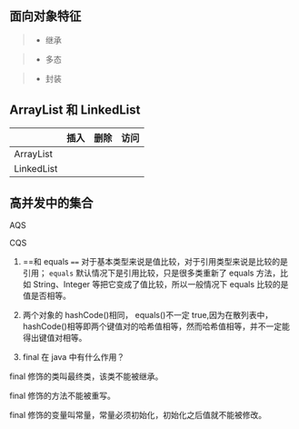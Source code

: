 ## 面向对象特征

> - 继承

> - 多态

> - 封装

## ArrayList 和 LinkedList

|            | 插入 | 删除 | 访问 |
| ---------- | ---- | ---- | ---- |
| ArrayList  |      |      |      |
| LinkedList |      |      |      |

## 高并发中的集合

AQS

CQS

1. ==和 equals
   `==` 对于基本类型来说是值比较，对于引用类型来说是比较的是引用；
   `equals` 默认情况下是引用比较，只是很多类重新了 equals 方法，比如 String、Integer 等把它变成了值比较，所以一般情况下 equals 比较的是值是否相等。

1. 两个对象的 hashCode()相同， equals()不一定 true,因为在散列表中，hashCode()相等即两个键值对的哈希值相等，然而哈希值相等，并不一定能得出键值对相等。

1. final 在 java 中有什么作用？

final 修饰的类叫最终类，该类不能被继承。

final 修饰的方法不能被重写。

final 修饰的变量叫常量，常量必须初始化，初始化之后值就不能被修改。
